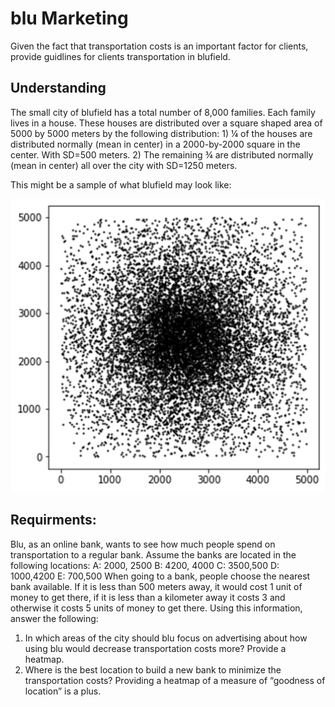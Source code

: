 # blu Marketing

Given the fact that transportation costs is an important factor for clients, provide guidlines for clients transportation in blufield.

## Understanding

The small city of blufield has a total number of 8,000 families. Each family lives in a house.
These houses are distributed over a square shaped area of 5000 by 5000 meters by the following distribution: 
    1) ¼ of the houses are distributed normally (mean in center) in a 2000-by-2000 square in the center. With SD=500 meters. 
    2) The remaining ¾ are distributed normally (mean in center) all over the city with SD=1250 meters.

This might be a sample of what blufield may look like:

![blue](blue.png)

## Requirments:

Blu, as an online bank, wants to see how much people spend on transportation to a regular bank. Assume the banks are located in the following locations:
A: 2000, 2500
B: 4200, 4000
C: 3500,500
D: 1000,4200
E: 700,500
When going to a bank, people choose the nearest bank available. If it is less than 500 meters away, it would cost 1 unit of money to get there, if it is less than a kilometer away it costs 3 and otherwise it costs 5 units of money to get there. Using this information, answer the following:
1.	In which areas of the city should blu focus on advertising about how using blu would decrease transportation costs more? Provide a heatmap.
2.	Where is the best location to build a new bank to minimize the transportation costs? Providing a heatmap of a measure of “goodness of location” is a plus.
